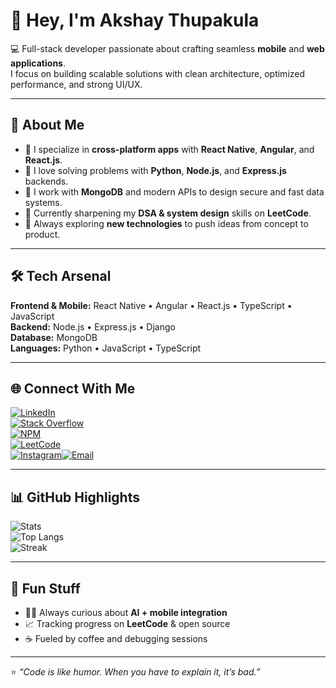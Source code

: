 # 👋 Hey, I'm Akshay Thupakula  

💻 Full-stack developer passionate about crafting seamless **mobile** and **web applications**.  
I focus on building scalable solutions with clean architecture, optimized performance, and strong UI/UX.  

---

## 🚀 About Me  

- 🔹 I specialize in **cross-platform apps** with **React Native**, **Angular**, and **React.js**.  
- 🔹 I love solving problems with **Python**, **Node.js**, and **Express.js** backends.  
- 🔹 I work with **MongoDB** and modern APIs to design secure and fast data systems.  
- 🔹 Currently sharpening my **DSA & system design** skills on **LeetCode**.  
- 🔹 Always exploring **new technologies** to push ideas from concept to product.  

---

## 🛠️ Tech Arsenal  

**Frontend & Mobile:** React Native • Angular • React.js • TypeScript • JavaScript  
**Backend:** Node.js • Express.js • Django  
**Database:** MongoDB  
**Languages:** Python • JavaScript • TypeScript  

---

## 🌐 Connect With Me  

[![LinkedIn](https://img.shields.io/badge/LinkedIn-0A66C2?logo=linkedin&logoColor=white)](https://www.linkedin.com/in/akshay-thupakula-b243b0174/)  
[![Stack Overflow](https://img.shields.io/badge/StackOverflow-F58025?logo=stackoverflow&logoColor=white)](https://stackoverflow.com/users/11837726/akshay-goud?tab=profile)  
[![NPM](https://img.shields.io/badge/NPM-CB3837?logo=npm&logoColor=white)](https://www.npmjs.com/~akshaythupakula1)  
[![LeetCode](https://img.shields.io/badge/LeetCode-FFA116?logo=leetcode&logoColor=white)](https://leetcode.com/u/akshaygoud50/)  
[![Instagram](https://img.shields.io/badge/Instagram-E4405F?logo=instagram&logoColor=white)](https://instagram.com/Akshaythupakula)[![Email](https://img.shields.io/badge/Email-D14836?logo=gmail&logoColor=white)](mailto:Akshaygoud509@gmail.com)  

---

## 📊 GitHub Highlights  

![Stats](https://github-readme-stats.vercel.app/api?username=akshaythupakula1&show_icons=true&theme=radical)  
![Top Langs](https://github-readme-stats.vercel.app/api/top-langs/?username=akshaythupakula1&layout=compact&theme=radical)  
![Streak](https://github-readme-streak-stats.herokuapp.com/?user=akshaythupakula1&theme=radical)  

---

## 📌 Fun Stuff  

- 🧑‍💻 Always curious about **AI + mobile integration**  
- 📈 Tracking progress on **LeetCode** & open source  
- ☕ Fueled by coffee and debugging sessions  

---

⭐️ *“Code is like humor. When you have to explain it, it’s bad.”*


